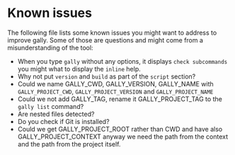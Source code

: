 # Known issues

The following file lists some known issues you might want to address to
improve gally. Some of those are questions and might come from a
misunderstanding of the tool:

- When you type `gally` without any options, it displays
  `check subcommands` you might what to display the `inline` help.
- Why not put `version` and `build` as part of the `script` section?
- Could we name GALLY_CWD, GALLY_VERSION, GALLY_NAME with 
  `GALLY_PROJECT_CWD`, `GALLY_PROJECT_VERSION` and `GALLY_PROJECT_NAME`
- Could we not add GALLY_TAG, rename it GALLY_PROJECT_TAG to the
  `gally list` command?
- Are nested files detected?
- Do you check if Git is installed?
- Could we get GALLY_PROJECT_ROOT rather than CWD and have also GALLY_PROJECT_CONTEXT
  anyway we need the path from the context and the path from the project itself.
